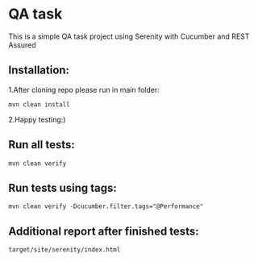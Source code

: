 # QA task

This is a simple QA task project using Serenity with Cucumber and REST Assured

## Installation:

1.After cloning repo please run in main folder:

`mvn clean install`

2.Happy testing:)

## Run all tests:

`mvn clean verify`

## Run tests using tags:

`mvn clean verify -Dcucumber.filter.tags="@Performance"`

## Additional report after finished tests:

`target/site/serenity/index.html`

